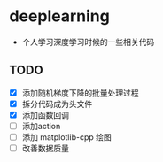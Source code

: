 # deeplearning
- 个人学习深度学习时候的一些相关代码
## TODO
- [x] 添加随机梯度下降的批量处理过程
- [x] 拆分代码成为头文件
- [x] 添加函数回调
- [ ] 添加action
- [ ] 添加 matplotlib-cpp 绘图
- [ ] 改善数据质量
